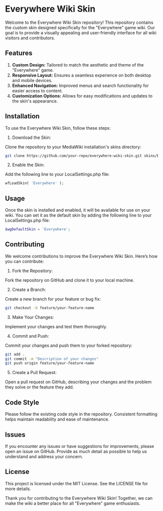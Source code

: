 # Everywhere Wiki Skin
Welcome to the Everywhere Wiki Skin repository! This repository contains the custom skin designed specifically for the "Everywhere" game wiki. Our goal is to provide a visually appealing and user-friendly interface for all wiki visitors and contributors.

## Features
1. **Custom Design:** Tailored to match the aesthetic and theme of the "Everywhere" game.
2. **Responsive Layout:** Ensures a seamless experience on both desktop and mobile devices.
3. **Enhanced Navigation:** Improved menus and search functionality for easier access to content.
4. **Customization Options:** Allows for easy modifications and updates to the skin's appearance.

## Installation
To use the Everywhere Wiki Skin, follow these steps:

1. Download the Skin:

Clone the repository to your MediaWiki installation's skins directory:
```sh
git clone https://github.com/your-repo/everywhere-wiki-skin.git skins/Everywhere
```

2. Enable the Skin:

Add the following line to your LocalSettings.php file:

```php
wfLoadSkin( 'Everywhere' );
```

## Usage
Once the skin is installed and enabled, it will be available for use on your wiki. You can set it as the default skin by adding the following line to your LocalSettings.php file:


```php
$wgDefaultSkin = 'Everywhere';
```

## Contributing
We welcome contributions to improve the Everywhere Wiki Skin. Here’s how you can contribute:

1. Fork the Repository:

Fork the repository on GitHub and clone it to your local machine.

2. Create a Branch:

Create a new branch for your feature or bug fix:

```sh
git checkout -b feature/your-feature-name
````
3. Make Your Changes:

Implement your changes and test them thoroughly.


4. Commit and Push:

Commit your changes and push them to your forked repository:

```sh
git add .
git commit -m "Description of your changes"
git push origin feature/your-feature-name
```

5. Create a Pull Request:

Open a pull request on GitHub, describing your changes and the problem they solve or the feature they add.

## Code Style
Please follow the existing code style in the repository. Consistent formatting helps maintain readability and ease of maintenance.

## Issues
If you encounter any issues or have suggestions for improvements, please open an issue on GitHub. Provide as much detail as possible to help us understand and address your concern.

## License
This project is licensed under the MIT License. See the LICENSE file for more details.

Thank you for contributing to the Everywhere Wiki Skin! Together, we can make the wiki a better place for all "Everywhere" game enthusiasts.

